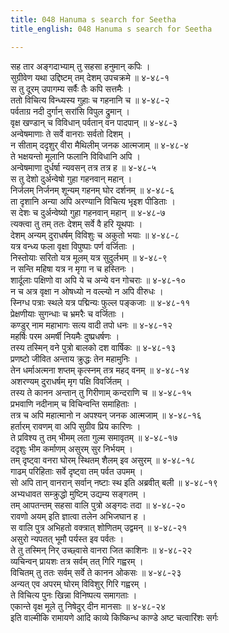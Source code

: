 ```yaml
---
title: 048 Hanuma s search for Seetha
title_english: 048 Hanuma s search for Seetha

---
```

<div class="audioEmbed"  caption="श्रीराम-हरिसीताराममूर्ति-घनपाठिभ्यां वचनम्" src="https://archive.org/download/Ramayana-recitation-Sriram-harisItArAmamUrti-Ghanapaati-v2/Kanda_4/Kanda_4_KSK-048-Vindhye_Sita_Anveshana.mp3"></div>

सह तार अङ्गदाभ्याम् तु सहसा हनुमान् कपिः ।  
सुग्रीवेण यथा उद्दिष्टम् तम् देशम् उपचक्रमे ॥ ४-४८-१  
स तु दूरम् उपागम्य सर्वैः तैः कपि सत्तमैः ।  
ततो विचित्य विन्ध्यस्य गुहाः च गहनानि च ॥ ४-४८-२  
पर्वताग्र नदी दुर्गान् सरांसि विपुल द्रुमान् ।  
वृक्ष खण्डान् च विविधान् पर्वतान् वन पादपान् ॥ ४-४८-३  
अन्वेषमाणाः ते सर्वे वानराः सर्वतो दिशम् ।  
न सीताम् ददृशुर् वीरा मैथिलीम् जनक आत्मजाम् ॥ ४-४८-४  
ते भक्षयन्तो मूलानि फलानि विविधानि अपि ।  
अन्वेषमाणा दुर्धर्षा न्यवसन् तत्र तत्र ह ॥ ४-४८-५  
स तु देशो दुर्अन्वेषो गुहा गहनवान् महान् ।  
निर्जलम् निर्जनम् शून्यम् गहनम् घोर दर्शनम् ॥ ४-४८-६  
ता दृशानि अन्या अपि अरण्यानि विचित्य भृइश पीडिताः ।  
स देशः च दुर्अन्वेष्यो गुहा गहनवान् महान् ॥ ४-४८-७  
त्यक्त्वा तु तम् ततः देशम् सर्वे वै हरि यूथपाः ।  
देशम् अन्यम् दुराधर्षम् विविशुः च अकुतो भयाः ॥ ४-४८-८  
यत्र वन्ध्य फला वृक्षा विपुष्पाः पर्ण वर्जिताः ।  
निस्तोयाः सरितो यत्र मूलम् यत्र सुदुर्लभम् ॥ ४-४८-९  
न सन्ति महिषा यत्र न मृगा न च हस्तिनः ।  
शार्दूलाः पक्षिणो वा अपि ये च अन्ये वन गोचराः ॥ ४-४८-१०  
न च अत्र वृक्षा न ओषध्यो न वल्ल्यो न अपि वीरुधः ।  
स्निग्ध पत्राः स्थले यत्र पद्मिन्यः फुल्ल पङ्कजाः ॥ ४-४८-११  
प्रेक्षणीयाः सुगन्धाः च भ्रमरैः च वर्जिताः ।  
कण्डुर् नाम महाभागः सत्य वादी तपो धनः ॥ ४-४८-१२  
महर्षिः परम अमर्षी नियमैः दुष्प्रधर्षणः ।  
तस्य तस्मिन् वने पुत्रो बालको दश वार्षिकः ॥ ४-४८-१३  
प्रणष्टो जीवित अन्ताय क्रुद्धः तेन महामुनिः ।  
तेन धर्माअत्मना शप्तम् कृत्स्नम् तत्र महद् वनम् ॥ ४-४८-१४  
अशरण्यम् दुराधर्षम् मृग पक्षि विवर्जितम् ।  
तस्य ते कानन अन्तान् तु गिरीणाम् कन्दराणि च ॥ ४-४८-१५  
प्रभवाणि नदीनाम् च विचिन्वन्ति समाहिताः ।  
तत्र च अपि महात्मानो न अपश्यन् जनक आत्मजाम् ॥ ४-४८-१६  
हर्तारम् रावणम् वा अपि सुग्रीव प्रिय कारिणः ।  
ते प्रविश्य तु तम् भीमम् लता गुल्म समावृतम् ॥ ४-४८-१७  
ददृशुः भीम कर्माणम् असुरम् सुर निर्भयम् ।  
तम् दृष्ट्वा वनरा घोरम् स्थितम् शैलम् इव असुरम् ॥ ४-४८-१८  
गाढम् परिहिताः सर्वे दृष्ट्वा तम् पर्वत उपमम् ।  
सो अपि तान् वानरान् सर्वान् नष्टाः स्थ इति अब्रवीत् बली ॥ ४-४८-१९  
अभ्यधावत सम्क्रुद्धो मुष्टिम् उद्यम्य सङ्गतम् ।  
तम् आपतन्तम् सहसा वालि पुत्रो अङ्गदः तदा ॥ ४-४८-२०  
रावणो अयम् इति ज्ञात्वा तलेन अभिजघान ह ।  
स वालि पुत्र अभिहतो वक्त्रात् शोणितम् उद्वमन् ॥ ४-४८-२१  
असुरो न्यपतत् भूमौ पर्यस्त इव पर्वतः ।  
ते तु तस्मिन् निर् उच्छ्वासे वानरा जित काशिनः ॥ ४-४८-२२  
व्यचिन्वन् प्रायशः तत्र सर्वम् तत् गिरि गह्वरम् ।  
विचितम् तु ततः सर्वम् सर्वे ते कानन ओकसः ॥ ४-४८-२३  
अन्यत् एव अपरम् घोरम् विविशुर् गिरि गह्वरम् ।  
ते विचित्य पुनः खिन्ना विनिष्पत्य समागताः ।  
एकान्ते वृक्ष मूले तु निषेदुर् दीन मानसाः ॥ ४-४८-२४  
इति वाल्मीकि रामायणे आदि काव्ये किष्किन्ध काण्डे अष्ट चत्वारिंशः सर्गः